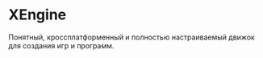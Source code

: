 # XEngine
 Понятный, кроссплатформенный и полностью настраиваемый движок для создания игр и программ.
